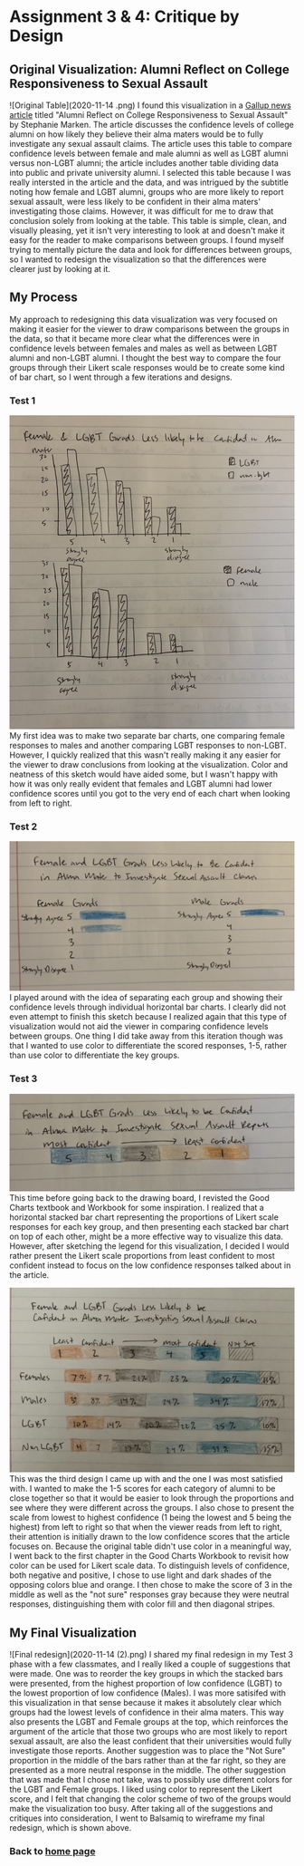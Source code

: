 # Assignment 3 & 4: Critique by Design

## Original Visualization: Alumni Reflect on College Responsiveness to Sexual Assault
![Original Table](2020-11-14 .png)
I found this visualization in a [Gallup news article](https://news.gallup.com/poll/311675/alumni-reflect-college-responsiveness-sex-assault.aspx) titled "Alumni Reflect on College Responsiveness to Sexual Assault" by Stephanie Marken. The article discusses the confidence levels of college alumni on how likely they believe their alma maters would be to fully investigate any sexual assault claims. The article uses this table to compare confidence levels between female and male alumni as well as LGBT alumni versus non-LGBT alumni; the article includes another table dividing data into public and private university alumni. I selected this table because I was really intersted in the article and the data, and was intrigued by the subtitle noting how female and LGBT alumni, groups who are more likely to report sexual assault, were less likely to be confident in their alma maters' investigating those claims. However, it was difficult for me to draw that conclusion solely from looking at the table. This table is simple, clean, and visually pleasing, yet it isn't very interesting to look at and doesn't make it easy for the reader to make comparisons between groups. I found myself trying to mentally picture the data and look for differences between groups, so I wanted to redesign the visualization so that the differences were clearer just by looking at it.

## My Process
My approach to redesigning this data visualization was very focused on making it easier for the viewer to draw comparisons between the groups in the data, so that it became more clear what the differences were in confidence levels between females and males as well as between LGBT alumni and non-LGBT alumni. I thought the best way to compare the four groups through their Likert scale responses would be to create some kind of bar chart, so I went through a few iterations and designs.

### Test 1
![First redesign](IMG_7236.jpg)
My first idea was to make two separate bar charts, one comparing female responses to males and another comparing LGBT responses to non-LGBT. However, I quickly realized that this wasn't really making it any easier for the viewer to draw conclusions from looking at the visualization. Color and neatness of this sketch would have aided some, but I wasn't happy with how it was only really evident that females and LGBT alumni had lower confidence scores until you got to the very end of each chart when looking from left to right. 

### Test 2
![Second redesign](IMG_7238.jpg)
I played around with the idea of separating each group and showing their confidence levels through individual horizontal bar charts. I clearly did not even attempt to finish this sketch because I realized again that this type of visualization would not aid the viewer in comparing confidence levels between groups. One thing I did take away from this iteration though was that I wanted to use color to differentiate the scored responses, 1-5, rather than use color to differentiate the key groups.

### Test 3
![Third redesign test](IMG_7239.jpg)
This time before going back to the drawing board, I revisted the Good Charts textbook and Workbook for some inspiration. I realized that a horizontal stacked bar chart representing the proportions of Likert scale responses for each key group, and then presenting each stacked bar chart on top of each other, might be a more effective way to visualize this data. However, after sketching the legend for this visualization, I decided I would rather present the Likert scale proportions from least confident to most confident instead to focus on the low confidence responses talked about in the article.

![Third redesign](IMG_7234.jpg)
This was the third design I came up with and the one I was most satisfied with. I wanted to make the 1-5 scores for each category of alumni to be close together so that it would be easier to look through the proportions and see where they were different across the groups. I also chose to present the scale from  lowest to highest confidence (1 being the lowest and 5 being the highest) from left to right so that when the viewer reads from left to right, their attention is initially drawn to the low confidence scores that the article focuses on. Because the original table didn't use color in a meaningful way, I went back to the first chapter in the Good Charts Workbook to revisit how color can be used for Likert scale data. To distinguish levels of confidence, both negative and positive, I chose to use light and dark shades of the opposing colors blue and orange. I then chose to make the score of 3 in the middle as well as the "not sure" responses gray because they were neutral responses, distinguishing them with color fill and then diagonal stripes.

## My Final Visualization
![Final redesign](2020-11-14 (2).png)
I shared my final redesign in my Test 3 phase with a few classmates, and I really liked a couple of suggestions that were made. One was to reorder the key groups in which the stacked bars were presented, from the highest proportion of low confidence (LGBT) to the lowest proportion of low confidence (Males). I was more satisifed with this visualization in that sense because it makes it absolutely clear which groups had the lowest levels of confidence in their alma maters. This way also presents the LGBT and Female groups at the top, which reinforces the argument of the article that those two groups who are most likely to report sexual assault, are also the least confident that their universities would fully investigate those reports. Another suggestion was to place the "Not Sure" proportion in the middle of the bars rather than at the far right, so they are presented as a more neutral response in the middle. The other suggestion that was made that I chose not take, was to possibly use different colors for the LGBT and Female groups. I liked using color to represent the Likert score, and I felt that changing the color scheme of two of the groups would make the visualization too busy.
After taking all of the suggestions and critiques into consideration, I went to Balsamiq to wireframe my final redesign, which is shown above.

### Back to [home page](/README.md)

